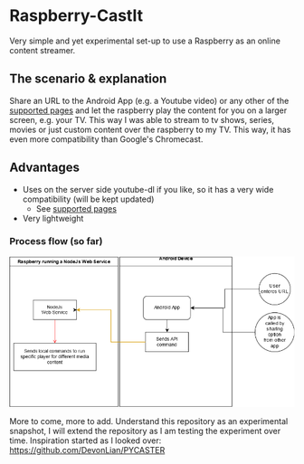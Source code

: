 # Raspberry-CastIt
Very simple and yet experimental set-up to use a Raspberry as an online content streamer.

## The scenario & explanation

Share an URL to the Android App (e.g. a Youtube video) or any other of the [supported pages](https://github.com/rg3/youtube-dl/tree/master/youtube_dl/extractor "ALl available Youtube-dl extractor") and let the raspberry play the content for you on a larger screen, e.g. your TV. 
This way I was able to stream to tv shows, series, movies or just custom content over the raspberry to my TV. This way, it has even more compatibility than Google's Chromecast. 

## Advantages 
* Uses on the server side youtube-dl if you like, so it has a very wide compatibility (will be kept updated)
  * See [supported pages](https://github.com/rg3/youtube-dl/tree/master/youtube_dl/extractor "ALl available Youtube-dl extractor")
* Very lightweight  

### Process flow (so far)
![process flow](https://github.com/hannojg/Raspberry-CastIt/blob/master/ProcessFlow.png)

More to come, more to add. Understand this repository as an experimental snapshot, I will extend the repository as I am testing the experiment over time. 
Inspiration started as I looked over: https://github.com/DevonLian/PYCASTER

